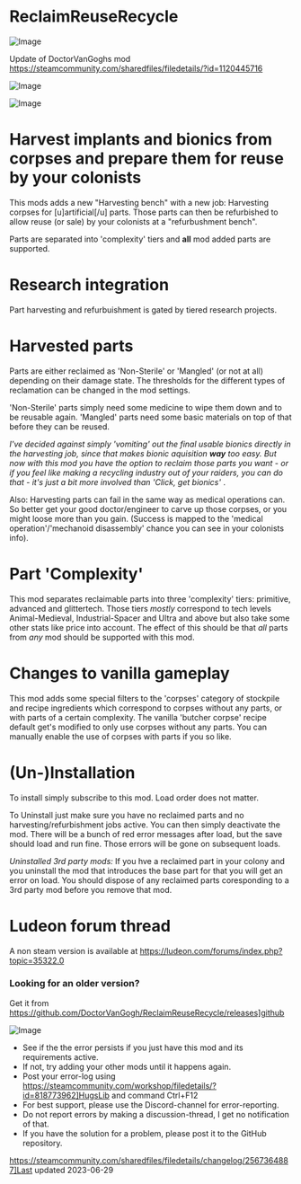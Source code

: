 # ReclaimReuseRecycle

![Image](https://i.imgur.com/buuPQel.png)

Update of DoctorVanGoghs mod
https://steamcommunity.com/sharedfiles/filedetails/?id=1120445716

![Image](https://i.imgur.com/pufA0kM.png)

	
![Image](https://i.imgur.com/Z4GOv8H.png)

# Harvest implants and bionics from corpses and prepare them for reuse by your colonists


This mods adds a new "Harvesting bench" with a new job: Harvesting corpses for [u]artificial[/u] parts. Those parts can then be refurbished to allow reuse (or sale) by your colonists at a "refurbushment bench".

Parts are separated into 'complexity' tiers and **all** mod added parts are supported.

# Research integration

Part harvesting and refurbuishment is gated by tiered research projects.


# Harvested parts

Parts are either reclaimed as 'Non-Sterile' or 'Mangled' (or not at all) depending on their damage state. The thresholds for the different types of reclamation can be changed in the mod settings.

'Non-Sterile' parts simply need some medicine to wipe them down and to be reusable again.
'Mangled' parts need some basic materials on top of that before they can be reused.

*I've decided against simply 'vomiting' out the final usable bionics directly in the harvesting job, since that makes bionic aquisition **way** too easy. But now with this mod you have the option to reclaim those parts you want - or if you feel like making a recycling industry out of your raiders, you can do that - it's just a bit more involved than 'Click, get bionics'* . 

Also: Harvesting parts can fail in the same way as medical operations can. So better get your good doctor/engineer to carve up those corpses, or you might loose more than you gain. (Success is mapped to the 'medical operation'/'mechanoid disassembly' chance you can see in your colonists info).

# Part 'Complexity' 

This mod separates reclaimable parts into three 'complexity' tiers: primitive, advanced and glittertech.
Those tiers *mostly* correspond to tech levels Animal-Medieval, Industrial-Spacer and Ultra and above but also take some other stats like price into account. The effect of this should be that *all* parts from *any* mod should be supported with this mod.

# Changes to vanilla gameplay

This mod adds some special filters to the 'corpses' category of stockpile and recipe ingredients which correspond to corpses without any parts, or with parts of a certain complexity.
The vanilla 'butcher corpse' recipe default get's modified to only use corpses without any parts. You can manually enable the use of corpses with parts if you so like.

# (Un-)Installation

To install simply subscribe to this mod. Load order does not matter.

To Uninstall just make sure you have no reclaimed parts and no harvesting/refurbishment jobs active. You can then simply deactivate the mod. There will be a bunch of red error messages after load, but the save should load and run fine. Those errors will be gone on subsequent loads.


*Uninstalled 3rd party mods:*
If you hve a reclaimed part in your colony and you uninstall the mod that introduces the base part for that you will get an error on load. You should dispose of any reclaimed parts coresponding to a 3rd party mod before you remove that mod.

# Ludeon forum thread

A non steam version is available at https://ludeon.com/forums/index.php?topic=35322.0

### Looking for an older version?

Get it from https://github.com/DoctorVanGogh/ReclaimReuseRecycle/releases]github

![Image](https://i.imgur.com/PwoNOj4.png)



-  See if the the error persists if you just have this mod and its requirements active.
-  If not, try adding your other mods until it happens again.
-  Post your error-log using https://steamcommunity.com/workshop/filedetails/?id=818773962]HugsLib and command Ctrl+F12
-  For best support, please use the Discord-channel for error-reporting.
-  Do not report errors by making a discussion-thread, I get no notification of that.
-  If you have the solution for a problem, please post it to the GitHub repository.


https://steamcommunity.com/sharedfiles/filedetails/changelog/2567364887]Last updated 2023-06-29
